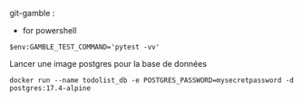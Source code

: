 git-gamble : 

- for powershell
```
$env:GAMBLE_TEST_COMMAND='pytest -vv'
```

Lancer une image postgres pour la base de données
```shell
docker run --name todolist_db -e POSTGRES_PASSWORD=mysecretpassword -d postgres:17.4-alpine
```

